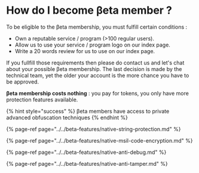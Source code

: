 # How do I become  βeta member ?

To be eligible to the βeta membership, you must fulfill certain conditions :

* Own a reputable service / program \(&gt;100 regular users\).
* Allow us to use your service / program logo on our index page.
* Write a 20 words review for us to use on our index page.

If you fullfill those requirements then please do contact us and let's chat about your possible βeta membership. The last decision is made by the technical team, yet the older your account is the more chance you have to be approved. 

**βeta membership costs nothing** : you pay for tokens, you only have more protection features available.

{% hint style="success" %}
βeta members have access to private advanced obfuscation techniques
{% endhint %}

{% page-ref page="../../beta-features/native-string-protection.md" %}

{% page-ref page="../../beta-features/native-msil-code-encryption.md" %}

{% page-ref page="../../beta-features/native-anti-debug.md" %}

{% page-ref page="../../beta-features/native-anti-tamper.md" %}

